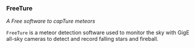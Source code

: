 ### FreeTure

*A Free software to capTure meteors*

`FreeTure` is a meteor detection software used to monitor the sky with GigE all-sky cameras to detect and record falling stars and fireball.
